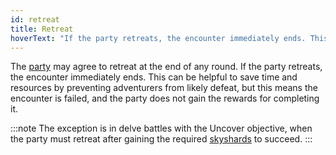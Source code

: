 ```yaml
---
id: retreat
title: Retreat
hoverText: "If the party retreats, the encounter immediately ends. This means the encounter is failed, and the party does not gain the rewards for completing it. Exception: Uncover objective delves."
---
```


The [party](/docs/all/glossary/party) may agree to retreat at the end of any round. If the party retreats, the encounter immediately ends. This can be helpful to save time and resources by preventing adventurers from likely defeat, but this means the encounter is failed, and the party does not gain the rewards for completing it.

:::note
The exception is in delve battles with the Uncover objective, when the party must retreat after gaining the required [skyshards](/docs/all/glossary/skyshard) to succeed. 
:::
